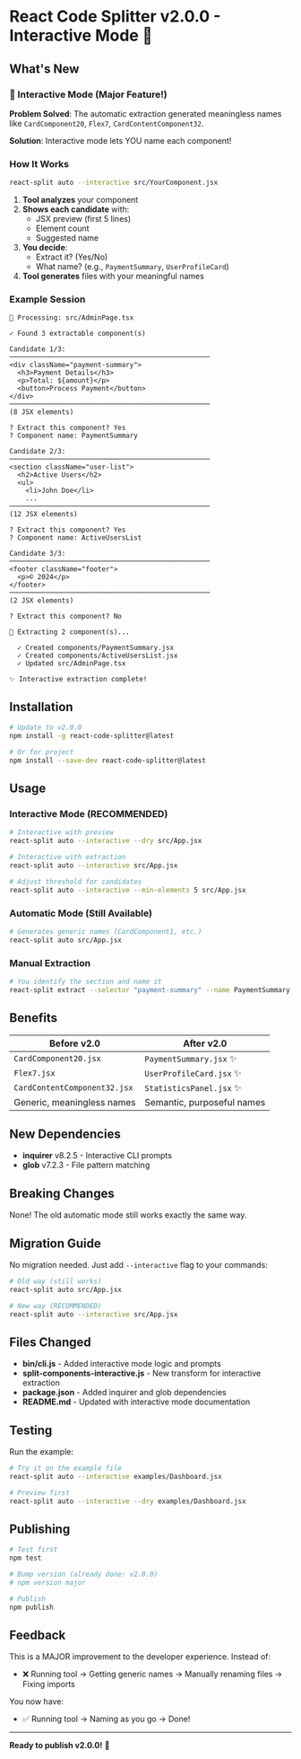 # React Code Splitter v2.0.0 - Interactive Mode 🎉

## What's New

### 🎤 Interactive Mode (Major Feature!)

**Problem Solved**: The automatic extraction generated meaningless names like `CardComponent20`, `Flex7`, `CardContentComponent32`.

**Solution**: Interactive mode lets YOU name each component!

### How It Works

```bash
react-split auto --interactive src/YourComponent.jsx
```

1. **Tool analyzes** your component
2. **Shows each candidate** with:
   - JSX preview (first 5 lines)
   - Element count
   - Suggested name
3. **You decide**:
   - Extract it? (Yes/No)
   - What name? (e.g., `PaymentSummary`, `UserProfileCard`)
4. **Tool generates** files with your meaningful names

### Example Session

```
📄 Processing: src/AdminPage.tsx

✓ Found 3 extractable component(s)

Candidate 1/3:
──────────────────────────────────────────────────
<div className="payment-summary">
  <h3>Payment Details</h3>
  <p>Total: ${amount}</p>
  <button>Process Payment</button>
</div>
──────────────────────────────────────────────────
(8 JSX elements)

? Extract this component? Yes
? Component name: PaymentSummary

Candidate 2/3:
──────────────────────────────────────────────────
<section className="user-list">
  <h2>Active Users</h2>
  <ul>
    <li>John Doe</li>
    ...
──────────────────────────────────────────────────
(12 JSX elements)

? Extract this component? Yes
? Component name: ActiveUsersList

Candidate 3/3:
──────────────────────────────────────────────────
<footer className="footer">
  <p>© 2024</p>
</footer>
──────────────────────────────────────────────────
(2 JSX elements)

? Extract this component? No

🔨 Extracting 2 component(s)...

  ✓ Created components/PaymentSummary.jsx
  ✓ Created components/ActiveUsersList.jsx
  ✓ Updated src/AdminPage.tsx

✨ Interactive extraction complete!
```

## Installation

```bash
# Update to v2.0.0
npm install -g react-code-splitter@latest

# Or for project
npm install --save-dev react-code-splitter@latest
```

## Usage

### Interactive Mode (RECOMMENDED)

```bash
# Interactive with preview
react-split auto --interactive --dry src/App.jsx

# Interactive with extraction
react-split auto --interactive src/App.jsx

# Adjust threshold for candidates
react-split auto --interactive --min-elements 5 src/App.jsx
```

### Automatic Mode (Still Available)

```bash
# Generates generic names (CardComponent1, etc.)
react-split auto src/App.jsx
```

### Manual Extraction

```bash
# You identify the section and name it
react-split extract --selector "payment-summary" --name PaymentSummary src/App.jsx
```

## Benefits

| Before v2.0 | After v2.0 |
|-------------|------------|
| `CardComponent20.jsx` | `PaymentSummary.jsx` ✨ |
| `Flex7.jsx` | `UserProfileCard.jsx` ✨ |
| `CardContentComponent32.jsx` | `StatisticsPanel.jsx` ✨ |
| Generic, meaningless names | Semantic, purposeful names |

## New Dependencies

- **inquirer** v8.2.5 - Interactive CLI prompts
- **glob** v7.2.3 - File pattern matching

## Breaking Changes

None! The old automatic mode still works exactly the same way.

## Migration Guide

No migration needed. Just add `--interactive` flag to your commands:

```bash
# Old way (still works)
react-split auto src/App.jsx

# New way (RECOMMENDED)
react-split auto --interactive src/App.jsx
```

## Files Changed

- **bin/cli.js** - Added interactive mode logic and prompts
- **split-components-interactive.js** - New transform for interactive extraction
- **package.json** - Added inquirer and glob dependencies
- **README.md** - Updated with interactive mode documentation

## Testing

Run the example:

```bash
# Try it on the example file
react-split auto --interactive examples/Dashboard.jsx

# Preview first
react-split auto --interactive --dry examples/Dashboard.jsx
```

## Publishing

```bash
# Test first
npm test

# Bump version (already done: v2.0.0)
# npm version major

# Publish
npm publish
```

## Feedback

This is a MAJOR improvement to the developer experience. Instead of:
- ❌ Running tool → Getting generic names → Manually renaming files → Fixing imports

You now have:
- ✅ Running tool → Naming as you go → Done!

---

**Ready to publish v2.0.0!** 🚀
